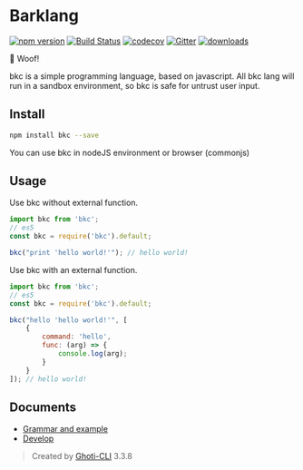# Barklang

[![npm version](https://badge.fury.io/js/bkc.svg)](https://www.npmjs.com/package/bkc)
[![Build Status](https://travis-ci.org/WMXPY/Barklang.svg?branch=master)](https://travis-ci.org/WMXPY/Barklang)
[![codecov](https://codecov.io/gh/WMXPY/Barklang/branch/master/graph/badge.svg)](https://codecov.io/gh/WMXPY/Barklang)
[![Gitter](https://badges.gitter.im/WMXPY/Barklang.svg)](https://gitter.im/Barklang?utm_source=badge&utm_medium=badge&utm_campaign=pr-badge)
[![downloads](https://img.shields.io/npm/dm/bkc.svg)](https://www.npmjs.com/package/bkc)

:dog: Woof!

bkc is a simple programming language, based on javascript. All bkc lang will run in a sandbox environment, so bkc is safe for untrust user input.

## Install

```bash
npm install bkc --save
```

You can use bkc in nodeJS environment or browser (commonjs)

## Usage

Use bkc without external function.

```js
import bkc from 'bkc';
// es5
const bkc = require('bkc').default;

bkc("print 'hello world!'"); // hello world!
```

Use bkc with an external function.

```js
import bkc from 'bkc';
// es5
const bkc = require('bkc').default;

bkc("hello 'hello world!'", [
    {
        command: 'hello',
        func: (arg) => {
            console.log(arg);
        }
    }
]); // hello world!
```

## Documents

-   [Grammar and example](https://github.com/WMXPY/bkc/blob/master/doc/bkc.md)
-   [Develop](https://github.com/WMXPY/bkc/blob/master/doc/develop.md)

> Created by [Ghoti-CLI](https://github.com/WMXPY/Ghoti-CLI/) 3.3.8
